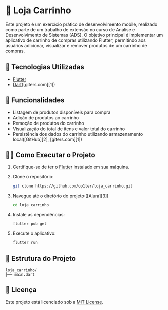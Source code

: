 # 🛒 Loja Carrinho

Este projeto é um exercício prático de desenvolvimento mobile, realizado como parte de um trabalho de extensão no curso de Análise e Desenvolvimento de Sistemas (ADS). O objetivo principal é implementar um aplicativo de carrinho de compras utilizando Flutter, permitindo aos usuários adicionar, visualizar e remover produtos de um carrinho de compras.

## 🚀 Tecnologias Utilizadas

* [Flutter](https://flutter.dev/)
* [Dart](https://dart.dev/)([giters.com][1])

## 📱 Funcionalidades

* Listagem de produtos disponíveis para compra
* Adição de produtos ao carrinho
* Remoção de produtos do carrinho
* Visualização do total de itens e valor total do carrinho
* Persistência dos dados do carrinho utilizando armazenamento local([GitHub][2], [giters.com][1])

## 🧑‍💻 Como Executar o Projeto

1. Certifique-se de ter o [Flutter](https://flutter.dev/docs/get-started/install) instalado em sua máquina.
2. Clone o repositório:

   ```bash
   git clone https://github.com/op1ter/loja_carrinho.git
   ```



3. Navegue até o diretório do projeto:([Alura][3])

   ```bash
   cd loja_carrinho
   ```



4. Instale as dependências:

   ```bash
   flutter pub get
   ```



5. Execute o aplicativo:

   ```bash
   flutter run
   ```



## 📂 Estrutura do Projeto

```plaintext
loja_carrinho/
├── main.dart
```



## 📄 Licença

Este projeto está licenciado sob a [MIT License](LICENSE).
